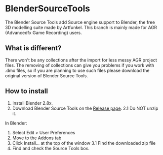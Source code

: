# BlenderSourceTools
The Blender Source Tools add Source engine support to Blender, the free 3D modelling suite made by Artfunkel.
This branch is mainly made for AGR (Advancedfx Game Recording) users.

## What is different?

There won't be any collections after the import for less messy AGR project files.
The removing of collections can give you problems if you work with .dmx files, so if you are planning to use such files please download the original version of Blender Source Tools.

## How to install

1. Install Blender 2.8x.
2. Download Blender Source Tools on the [Release page](https://github.com/Devostated/BlenderSourceTools/releases/).
2.1 Do NOT unzip it.

In Blender:
1. Select Edit > User Preferences
2. Move to the Addons tab
3. Click Install... at the top of the window
3.1 Find the downloaded zip file
4. Find and check the Source Tools box.
